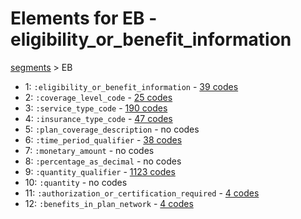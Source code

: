# Elements for EB - eligibility_or_benefit_information
[segments](../segments.md) > EB
* 1: `:eligibility_or_benefit_information` - [39 codes](../elements/EB_1.md)
* 2: `:coverage_level_code` - [25 codes](../elements/EB_2.md)
* 3: `:service_type_code` - [190 codes](../elements/EB_3.md)
* 4: `:insurance_type_code` - [47 codes](../elements/EB_4.md)
* 5: `:plan_coverage_description` - no codes
* 6: `:time_period_qualifier` - [38 codes](../elements/EB_6.md)
* 7: `:monetary_amount` - no codes
* 8: `:percentage_as_decimal` - no codes
* 9: `:quantity_qualifier` - [1123 codes](../elements/EB_9.md)
* 10: `:quantity` - no codes
* 11: `:authorization_or_certification_required` - [4 codes](../elements/EB_11.md)
* 12: `:benefits_in_plan_network` - [4 codes](../elements/EB_12.md)
